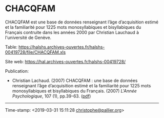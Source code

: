 # CHACQFAM #

CHACQFAM est une base de données renseignant l’âge d’acquisition estimé et la familiarité pour 1225 mots monosyllabiques et bisyllabiques du Français contruite dans les années 2000 par Christian Lauchaud à l'université de Genève.

Table: <https://halshs.archives-ouvertes.fr/halshs-00419728/file/CHACQFAM.xls>

Site web: <https://hal.archives-ouvertes.fr/halshs-00419728/>

Publication:

* Christian Lachaud. (2007) CHACQFAM : une base de données renseignant l’âge d’acquisition estimé et la familiarité pour 1225 mots monosyllabiques et bisyllabiques du Français. (2007) _L'Année Psychologique_, 107 (1), pp.39-63. ([pdf](https://halshs.archives-ouvertes.fr/halshs-00419728/))

---

Time-stamp: <2019-03-31 15:11:28 christophe@pallier.org>
